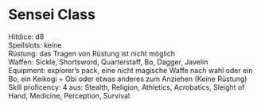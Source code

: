 # Sensei Class
Hitdice: d8  
Spellslots: keine  
Rüstung: das Tragen von Rüstung ist nicht möglich  
Waffen: Sickle, Shortsword, Quarterstaff, Bo, Dagger, Javelin  
Equipment: explorer’s pack, eine nicht magische Waffe nach wahl oder ein Bo, ein Keikogi + Obi oder etwas anderes zum Anziehen (Keine Rüstung)  
Skill proficency: 4 aus: Stealth, Religion, Athletics, Acrobatics, Sleight of Hand, Medicine, Perception, Survival
